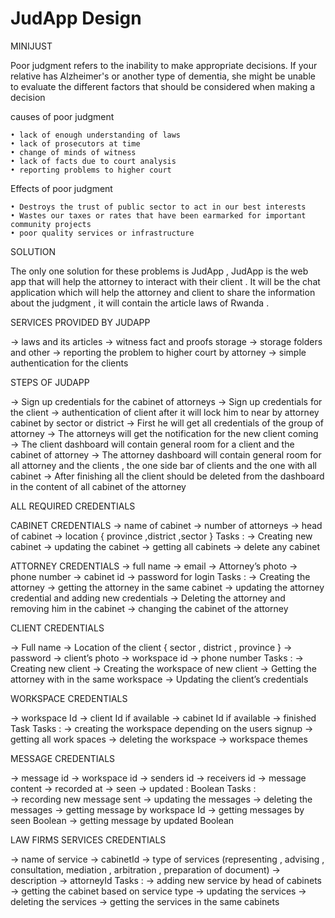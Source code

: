 # JudApp Design

MINIJUST

Poor judgment refers to the inability to make appropriate decisions. If your relative has Alzheimer's or another type of dementia, she might be unable to evaluate the different factors that should be considered when making a decision

causes of poor judgment

    • lack of enough understanding of laws
    • lack of prosecutors at time
    • change of minds of witness
    • lack of facts due to court analysis
    • reporting problems to higher court


Effects of poor judgment


    • Destroys the trust of public sector to act in our best interests
    • Wastes our taxes or rates that have been earmarked for important community projects
    • poor quality services or infrastructure

 SOLUTION 

The only one  solution for these problems is   JudApp , JudApp is the web app that will help the attorney to interact with their client .
It will be the chat application which will help the attorney and client to share the information about the judgment ,  it will contain the article laws of Rwanda .

SERVICES PROVIDED BY JUDAPP

→ laws and its articles
→ witness fact and proofs storage
→  storage folders and other
→ reporting the problem to higher court by attorney
→ simple authentication for the clients

STEPS OF JUDAPP

→ Sign up credentials for the cabinet of attorneys 
→ Sign up credentials for the client
→ authentication of client after it will lock him to near by attorney cabinet by sector or district
→ First he will get all credentials of the group of attorney
→ The attorneys will get the notification for the new client coming
→ The client dashboard will contain general  room for a client and the cabinet of attorney
→ The attorney dashboard will contain general room for all attorney and the clients , the one side bar of clients and the one with all cabinet
→ After finishing all the client should be deleted from the dashboard in the content of all cabinet of the attorney

ALL REQUIRED CREDENTIALS

CABINET CREDENTIALS
→ name of cabinet
→ number of attorneys
→ head of cabinet
→ location {
	province ,district ,sector
	}
Tasks : 
	→ Creating new cabinet
	→ updating the cabinet
	→ getting all cabinets
	→ delete any cabinet

ATTORNEY CREDENTIALS
 → full name
→ email
→ Attorney’s photo
→ phone number
→ cabinet id
→ password for login
Tasks : 
→ Creating the attorney
→ getting the attorney in the same cabinet
→ updating the attorney credential and adding new credentials
→ Deleting the attorney and removing him in the cabinet
→ changing the cabinet of the attorney


CLIENT CREDENTIALS

→ Full name 
→ Location of the client { sector , district , province }
→ password
→ client’s photo
→ workspace id
→ phone number
Tasks :
→ Creating new client 
→ Creating the workspace of new client
→ Getting the attorney with in the same workspace
→ Updating the client’s credentials

WORKSPACE CREDENTIALS 

→ workspace Id
→ client Id if available
→ cabinet Id if available
→ finished Task
Tasks :
→ creating the workspace depending on the users signup
→ getting all work spaces 
→ deleting the workspace
→ workspace themes 

MESSAGE CREDENTIALS

→ message id 
→ workspace id
→ senders id
→ receivers id
→ message content
→ recorded at
→ seen
→ updated : Boolean
Tasks :  
→ recording new message sent 
→ updating the messages
→ deleting the messages
→ getting message by workspace Id
→ getting messages by seen Boolean
→ getting message by updated Boolean

LAW FIRMS SERVICES CREDENTIALS

→ name of service
→ cabinetId
→ type of services (representing , advising , consultation, mediation , arbitration , preparation of document)
→ description
→ attorneyId
Tasks : 
→ adding new service by head of cabinets
→ getting the cabinet based on service type
→ updating the services
→ deleting the services
→ getting the services in the same cabinets


